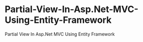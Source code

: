 # Partial-View-In-Asp.Net-MVC-Using-Entity-Framework
Partial View In Asp.Net MVC Using Entity Framework

